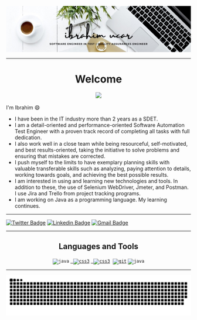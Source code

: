 
<img src="uchar.jpeg" width="auto"> 

---



# <h1 align="center">  Welcome 

<p align="center">
 <a href="https://github.com/DenverCoder1/readme-typing-svg"><img src="https://readme-typing-svg.herokuapp.com?lines=Software+Test+Automation+Engineer;%20%20Java%20|%20OOP%20|%20Automation%20;Always%20learning%20new%20things...&center=true&width=500&height=50"></a>
</p>


I'm Ibrahim :smile:

* I have been in the IT industry more than 2 years as a SDET. 
* I am a detail-oriented and performance-oriented Software Automation Test Engineer with a proven track record of completing all tasks with full dedication. 
* I also work well in a close team while being resourceful, self-motivated, and best results-oriented, taking the initiative to solve problems and ensuring that mistakes are corrected. 
* I push myself to the limits to have exemplary planning skills with valuable transferable skills such as analyzing, paying attention to details, working towards goals, and achieving the best possible results. 
* I am interested in using and learning new technologies and tools. In addition to these, the use of Selenium WebDriver, Jmeter, and Postman. I use Jira and Trello from project tracking programs. 
* I am working on Java as a programming language. My learning continues.
 
 
 
 
---



 
[![Twitter Badge](https://img.shields.io/badge/-@ibrahim-1ca0f1?style=flat-square&labelColor=1ca0f1&logo=twitter&logoColor=white&link=https://twitter.com/sdet_ibrhm_ucar)](https://twitter.com/sdet_ibrhm_ucar) [![Linkedin Badge](https://img.shields.io/badge/-ibrahimucar-blue?style=flat-square&logo=Linkedin&logoColor=white&link=https://www.linkedin.com/in/ibrhmucar/)](https://www.linkedin.com/in/ibrhmucar/) [![Gmail Badge](https://img.shields.io/badge/-ibrhmucar@gmail.com-c14438?style=flat-square&logo=Gmail&logoColor=white&link=mailto:ibrhmucar@gmail.com)](mailto:ibrhmucar@gmail.com)

---

 <h2 align="center"> Languages and Tools  </h2> 

<p align="center"> 
<code><a target="_blank"><img src="https://cdn-icons-png.flaticon.com/512/5968/5968282.png" alt="java" width="40" height="40"/></a></code>
<code><a href="https://www.selenium.dev" target="_blank"> <img src="https://upload.wikimedia.org/wikipedia/commons/d/d5/Selenium_Logo.png" alt="css3" width="40" height="40"/></a></code>
<code><a href="https://www.postman.com/" target="_blank"> <img src="https://res.cloudinary.com/postman/image/upload/t_team_logo/v1629869194/team/2893aede23f01bfcbd2319326bc96a6ed0524eba759745ed6d73405a3a8b67a8" alt="css3" width="40" height="40"/></a></code>
&nbsp;<code><a href="https://git-scm.com/" target="_blank"><img src="https://www.vectorlogo.zone/logos/git-scm/git-scm-icon.svg" alt="git" width="40" height="40"/></a></code>
<code><a target="_blank"><img src=https://cdn2.limonhost.net/wp-content/uploads/2021/07/Sql_data_base_with_logo.png alt="java" width="40" height="40"/></a></code>


---

<div align="center">
  <a href="https://1999azzar.github.io/1999AZZAR/">
  <img  src="https://github.com/1999AZZAR/1999AZZAR/blob/main/resources/img/grid-snake.svg"
       alt="snake" /></a>
</div>





